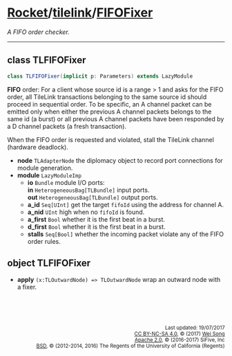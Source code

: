 [Rocket](../Readme.md)/[tilelink](../tilelink.md)/[FIFOFixer](https://github.com/freechipsproject/rocket-chip/blob/master/src/main/scala/tilelink/FIFOFixer.scala)
=====================
*A FIFO order checker.*

**********************

## class TLFIFOFixer

~~~scala
class TLFIFOFixer(implicit p: Parameters) extends LazyModule
~~~

**FIFO** order:
For a client whose source id is a range > 1 and asks for the FIFO order,
all TileLink transactions belonging to the same source id should proceed in sequential order.
To be specific, an A channel packet can be emitted only when either
the previous A channel packets belongs to the same id (a burst) or
all previous A channel packets have been responded by a D channel packets (a fresh transaction).

When the FIFO order is requested and violated, stall the TileLink channel (hardware deadlock).


+ **node** `TLAdapterNode` the diplomacy object to record port connections for module generation.
+ **module** `LazyModuleImp`
  - **io** `Bundle` module I/O ports:<br>
    **in** `HeterogeneousBag[TLBundle]` input ports.<br>
    **out** `HeterogeneousBag[TLBundle]` output ports.<br>
  - **a_id** `Seq[UInt]` get the target `fifoId` using the address for channel A.
  - **a_nid** `UInt` high when no `fifoId` is found.
  - **a_first** `Bool` whether it is the first beat in a burst.
  - **d_first** `Bool` whether it is the first beat in a burst.
  - **stalls** `Seq[Bool]` whether the incoming packet violate any of the FIFO order rules.


## object TLFIFOFixer

- **apply** `(x:TLOutwardNode) => TLOutwardNode` wrap an outward node with a fixer.


<br><br><br><p align="right">
<sub>
Last updated: 19/07/2017<br>
[CC BY-NC-SA 4.0](https://creativecommons.org/licenses/by-nc-sa/4.0/), &copy; (2017) [Wei Song](mailto:wsong83@gmail.com)<br>
[Apache 2.0](https://github.com/freechipsproject/rocket-chip/blob/master/LICENSE.SiFive), &copy; (2016-2017) SiFive, Inc<br>
[BSD](https://github.com/freechipsproject/rocket-chip/blob/master/LICENSE.Berkeley), &copy; (2012-2014, 2016) The Regents of the University of California (Regents)
</sub>
</p>
